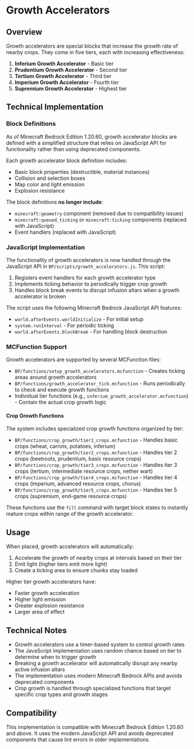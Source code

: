 # Growth Accelerators

## Overview
Growth accelerators are special blocks that increase the growth rate of nearby crops. They come in five tiers, each with increasing effectiveness:

1. **Inferium Growth Accelerator** - Basic tier
2. **Prudentium Growth Accelerator** - Second tier
3. **Tertium Growth Accelerator** - Third tier
4. **Imperium Growth Accelerator** - Fourth tier
5. **Supremium Growth Accelerator** - Highest tier

## Technical Implementation

### Block Definitions
As of Minecraft Bedrock Edition 1.20.60, growth accelerator blocks are defined with a simplified structure that relies on JavaScript API for functionality rather than using deprecated components.

Each growth accelerator block definition includes:
- Basic block properties (destructible, material instances)
- Collision and selection boxes
- Map color and light emission
- Explosion resistance

The block definitions **no longer include**:
- `minecraft:geometry` component (removed due to compatibility issues)
- `minecraft:queued_ticking` or `minecraft:ticking` components (replaced with JavaScript)
- Event handlers (replaced with JavaScript)

### JavaScript Implementation
The functionality of growth accelerators is now handled through the JavaScript API in `BP/scripts/growth_accelerators.js`. This script:

1. Registers event handlers for each growth accelerator type
2. Implements ticking behavior to periodically trigger crop growth
3. Handles block break events to disrupt infusion altars when a growth accelerator is broken

The script uses the following Minecraft Bedrock JavaScript API features:
- `world.afterEvents.worldInitialize` - For initial setup
- `system.runInterval` - For periodic ticking
- `world.afterEvents.blockBreak` - For handling block destruction

### MCFunction Support
Growth accelerators are supported by several MCFunction files:

- `BP/functions/setup_growth_accelerators.mcfunction` - Creates ticking areas around growth accelerators
- `BP/functions/growth_accelerator_tick.mcfunction` - Runs periodically to check and execute growth functions
- Individual tier functions (e.g., `inferium_growth_accelerator.mcfunction`) - Contain the actual crop growth logic

#### Crop Growth Functions
The system includes specialized crop growth functions organized by tier:

- `BP/functions/crop_growth/tier1_crops.mcfunction` - Handles basic crops (wheat, carrots, potatoes, inferium)
- `BP/functions/crop_growth/tier2_crops.mcfunction` - Handles tier 2 crops (beetroots, prudentium, basic resource crops)
- `BP/functions/crop_growth/tier3_crops.mcfunction` - Handles tier 3 crops (tertium, intermediate resource crops, nether wart)
- `BP/functions/crop_growth/tier4_crops.mcfunction` - Handles tier 4 crops (imperium, advanced resource crops, chorus)
- `BP/functions/crop_growth/tier5_crops.mcfunction` - Handles tier 5 crops (supremium, end-game resource crops)

These functions use the `fill` command with target block states to instantly mature crops within range of the growth accelerator.

## Usage

When placed, growth accelerators will automatically:
1. Accelerate the growth of nearby crops at intervals based on their tier
2. Emit light (higher tiers emit more light)
3. Create a ticking area to ensure chunks stay loaded

Higher tier growth accelerators have:
- Faster growth acceleration
- Higher light emission
- Greater explosion resistance
- Larger area of effect

## Technical Notes

- Growth accelerators use a timer-based system to control growth rates
- The JavaScript implementation uses random chance based on tier to determine when to trigger growth
- Breaking a growth accelerator will automatically disrupt any nearby active infusion altars
- The implementation uses modern Minecraft Bedrock APIs and avoids deprecated components
- Crop growth is handled through specialized functions that target specific crop types and growth stages

## Compatibility

This implementation is compatible with Minecraft Bedrock Edition 1.20.60 and above. It uses the modern JavaScript API and avoids deprecated components that cause lint errors in older implementations.
